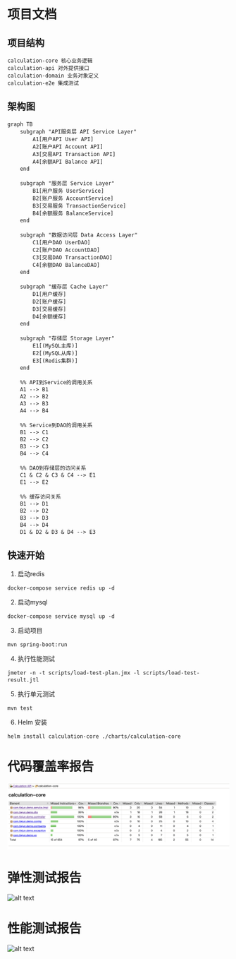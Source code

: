 # 项目文档

## 项目结构

```
calculation-core 核心业务逻辑
calculation-api 对外提供接口
calculation-domain 业务对象定义
calculation-e2e 集成测试
```

## 架构图
```mermaid
graph TB
    subgraph "API服务层 API Service Layer"
        A1[用户API User API]
        A2[账户API Account API]
        A3[交易API Transaction API]
        A4[余额API Balance API]
    end

    subgraph "服务层 Service Layer"
        B1[用户服务 UserService]
        B2[账户服务 AccountService]
        B3[交易服务 TransactionService]
        B4[余额服务 BalanceService]
    end

    subgraph "数据访问层 Data Access Layer"
        C1[用户DAO UserDAO]
        C2[账户DAO AccountDAO]
        C3[交易DAO TransactionDAO]
        C4[余额DAO BalanceDAO]
    end

    subgraph "缓存层 Cache Layer"
        D1[用户缓存]
        D2[账户缓存]
        D3[交易缓存]
        D4[余额缓存]
    end

    subgraph "存储层 Storage Layer"
        E1[(MySQL主库)]
        E2[(MySQL从库)]
        E3[(Redis集群)]
    end

    %% API到Service的调用关系
    A1 --> B1
    A2 --> B2
    A3 --> B3
    A4 --> B4

    %% Service到DAO的调用关系
    B1 --> C1
    B2 --> C2
    B3 --> C3
    B4 --> C4

    %% DAO到存储层的访问关系
    C1 & C2 & C3 & C4 --> E1
    E1 --> E2

    %% 缓存访问关系
    B1 --> D1
    B2 --> D2
    B3 --> D3
    B4 --> D4
    D1 & D2 & D3 & D4 --> E3

```

## 快速开始

1. 启动redis
```
docker-compose service redis up -d
```
2. 启动mysql
```
docker-compose service mysql up -d
```
3. 启动项目
```
mvn spring-boot:run
```
4. 执行性能测试

```
jmeter -n -t scripts/load-test-plan.jmx -l scripts/load-test-result.jtl
```
5. 执行单元测试
```
mvn test
```
6. Helm 安装
```
helm install calculation-core ./charts/calculation-core
```


# 代码覆盖率报告

![alt text](image.png)

# 弹性测试报告

![alt text](image-1.png)

# 性能测试报告

![alt text](image-2.png)

